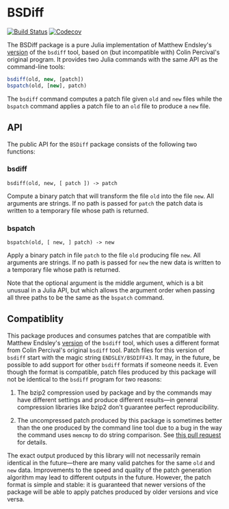 # BSDiff

[![Build Status](https://travis-ci.org/JuliaIO/BSDiff.jl.svg?branch=master)](https://travis-ci.org/JuliaIO/BSDiff.jl)
[![Codecov](https://codecov.io/gh/JuliaIO/BSDiff.jl/branch/master/graph/badge.svg)](https://codecov.io/gh/JuliaIO/BSDiff.jl)

The BSDiff package is a pure Julia implementation of Matthew
Endsley's [version](https://github.com/mendsley/bsdiff) of the `bsdiff` tool,
based on (but incompatible with) Colin Percival's original program. It provides
two Julia commands with the same API as the command-line tools:

```jl
bsdiff(old, new, [patch])
bspatch(old, [new], patch)
```

The `bsdiff` command computes a patch file given `old` and `new` files while the
`bspatch` command applies a patch file to an `old` file to produce a `new` file.

## API

The public API for the `BSDiff` package consists of the following two functions:

<!-- BEGIN: copied from inline doc strings -->

### bsdiff

	bsdiff(old, new, [ patch ]) -> patch

Compute a binary patch that will transform the file `old` into the file `new`.
All arguments are strings. If no path is passed for `patch` the patch data is
written to a temporary file whose path is returned.

### bspatch

    bspatch(old, [ new, ] patch) -> new

Apply a binary patch in file `patch` to the file `old` producing file `new`.
All arguments are strings. If no path is passed for `new` the new data is
written to a temporary file whose path is returned.

Note that the optional argument is the middle argument, which is a bit unusual
in a Julia API, but which allows the argument order when passing all three paths
to be the same as the `bspatch` command.

<!-- END: copied from inline doc strings -->

## Compatiblity

This package produces and consumes patches that are compatible with Matthew
Endsley's [version](https://github.com/mendsley/bsdiff) of the `bsdiff` tool,
which uses a different format from Colin Percival's original `bsdiff` tool.
Patch files for this version of `bsdiff` start with the magic string
`ENDSLEY/BSDIFF43`. It may, in the future, be possible to add support for other
`bsdiff` formats if someone needs it. Even though the format is compatible,
patch files produced by this package will not be identical to the `bsdiff`
program for two reasons:

1. The bzip2 compression used by package and by the commands may have different
   settings and produce different results—in general compression libraries like
   bzip2 don't guarantee perfect reproducibility.

2. The uncompressed patch produced by this package is sometimes better than the
   one produced by the command line tool due to a bug in the way the command uses
   `memcmp` to do string comparison. See [this pull
   request](https://github.com/JuliaIO/BSDiff.jl/pull/8) for details.

The exact output produced by this library will not necessarily remain identical
in the future—there are many valid patches for the same `old` and `new` data.
Improvements to the speed and quality of the patch generation algorithm may lead
to different outputs in the future. However, the patch format is simple and
stable: it is guaranteed that newer versions of the package will be able to
apply patches produced by older versions and vice versa.
